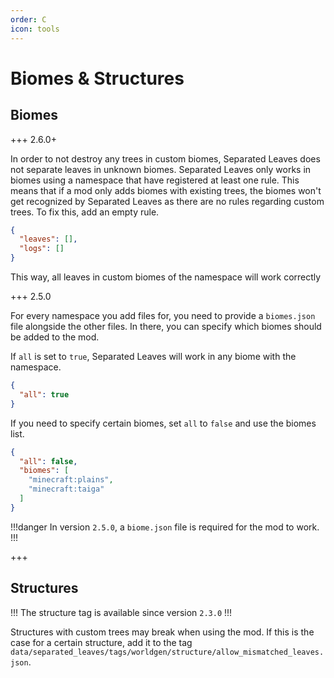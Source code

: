```yaml
---
order: C
icon: tools
---
```


# Biomes & Structures

## Biomes

+++ 2.6.0+

In order to not destroy any trees in custom biomes, Separated Leaves does not separate leaves in unknown biomes. Separated Leaves only works in biomes using a namespace that have registered at least one rule. This means that if a mod only adds biomes with existing trees, the biomes won't get recognized by Separated Leaves as there are no rules regarding custom trees. To fix this, add an empty rule.

```json /[namespace]/separated_leaves/biomes.json
{
  "leaves": [],
  "logs": []
}
```

This way, all leaves in custom biomes of the namespace will work correctly

+++ 2.5.0

For every namespace you add files for, you need to provide a `biomes.json` file alongside the other files. In there, you can specify which biomes should be added to the mod.

If `all` is set to `true`, Separated Leaves will work in any biome with the namespace.

```json /[namespace]/separated_leaves/biomes.json
{
  "all": true
}
```

If you need to specify certain biomes, set `all` to `false` and use the biomes list.

```json /[namespace]/separated_leaves/biomes.json
{
  "all": false,
  "biomes": [
    "minecraft:plains",
    "minecraft:taiga"
  ]
}
```

!!!danger
In version `2.5.0`, a `biome.json` file is required for the mod to work.
!!!

+++

## Structures

!!!
The structure tag is available since version `2.3.0`
!!!

Structures with custom trees may break when using the mod. If this is the case for a certain structure, add it to the tag `data/separated_leaves/tags/worldgen/structure/allow_mismatched_leaves.json`.

